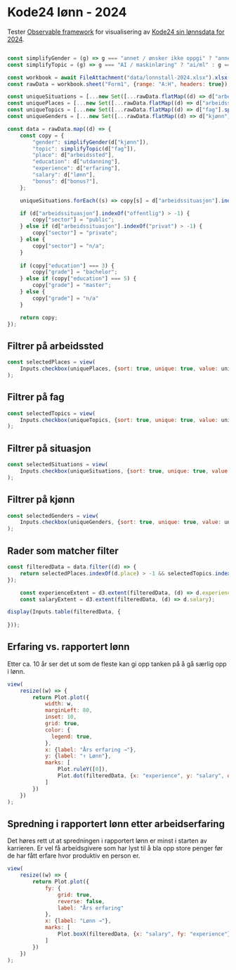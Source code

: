 Kode24 lønn - 2024
==================

Tester [Observable framework](https://observablehq.com/framework/) for visualisering 
av [Kode24 sin lønnsdata for 2024](https://www.kode24.no/artikkel/her-er-lonnstallene-for-norske-utviklere-2024/81507953).


```js

const simplifyGender = (g) => g === "annet / ønsker ikke oppgi" ? "annet/ukjent" : g;
const simplifyTopic = (g) => g === "AI / maskinlæring" ? "ai/ml" : g === "embedded / IOT / maskinvare" ? "IOT" : g;

const workbook = await FileAttachment("data/lonnstall-2024.xlsx").xlsx();
const rawData = workbook.sheet("Form1", {range: "A:H", headers: true});

const uniqueSituations = [...new Set([...rawData.flatMap((d) => d["arbeidssituasjon"].split(", "))])].map((s) => s === "frilans / selvstendig næringsdrivende" ? "frilans" : s).map(s => s === "offentlig/kommunal sektor" ? "offentlig" : s)
const uniquePlaces = [...new Set([...rawData.flatMap((d) => d["arbeidssted"].split(", "))])];
const uniqueTopics = [...new Set([...rawData.flatMap((d) => d["fag"].split(", "))])].map(simplifyTopic);
const uniqueGenders = [...new Set([...rawData.flatMap((d) => d["kjønn"].split(", "))])].map(simplifyGender);

const data = rawData.map((d) => {
    const copy = {
        "gender": simplifyGender(d["kjønn"]),
        "topic": simplifyTopic(d["fag"]),
        "place": d["arbeidssted"],
        "education": d["utdanning"],
        "experience": d["erfaring"],
        "salary": d["lønn"],
        "bonus": d["bonus?"],
    };

    uniqueSituations.forEach((s) => copy[s] = d["arbeidssituasjon"].indexOf(s) > -1 ? "Ja" : "Nei");

    if (d["arbeidssituasjon"].indexOf("offentlig") > -1) {
        copy["sector"] = "public";
    } else if (d["arbeidssituasjon"].indexOf("privat") > -1) {
        copy["sector"] = "private";
    } else {
        copy["sector"] = "n/a";
    }
    
    if (copy["education"] === 3) {
        copy["grade"] = "bachelor";
    } else if (copy["education"] === 5) {
        copy["grade"] = "master";
    } else {
        copy["grade"] = "n/a"
    }

    return copy;
});
```

## Filtrer på arbeidssted

```js
const selectedPlaces = view(
    Inputs.checkbox(uniquePlaces, {sort: true, unique: true, value: uniquePlaces})
);
```

## Filtrer på fag

```js
const selectedTopics = view(
    Inputs.checkbox(uniqueTopics, {sort: true, unique: true, value: uniqueTopics})
);
```

## Filtrer på situasjon

```js
const selectedSituations = view(
    Inputs.checkbox(uniqueSituations, {sort: true, unique: true, value: uniqueSituations})
);
```

## Filtrer på kjønn

```js
const selectedGenders = view(
    Inputs.checkbox(uniqueGenders, {sort: true, unique: true, value: uniqueGenders})
);
```


## Rader som matcher filter

```js
const filteredData = data.filter((d) => {
    return selectedPlaces.indexOf(d.place) > -1 && selectedTopics.indexOf(d.topic) > -1 && selectedSituations.some((s) => d[s] === "Ja") && selectedGenders.indexOf(d.gender) > -1
});
```

```js
    const experienceExtent = d3.extent(filteredData, (d) => d.experience);
    const salaryExtent = d3.extent(filteredData, (d) => d.salary);
```

```js
display(Inputs.table(filteredData, {
    
}));
```



## Erfaring vs. rapportert lønn 

Etter ca. 10 år ser det ut som de fleste kan gi opp tanken på å gå særlig opp i lønn. 

```js
view(
    resize((w) => {
        return Plot.plot({
            width: w,
            marginLeft: 80,
            inset: 10,
            grid: true,
            color: {
              legend: true,
            },
            x: {label: "Års erfaring →"},
            y: {label: "↑ Lønn"},
            marks: [
                Plot.ruleY([0]),
                Plot.dot(filteredData, {x: "experience", y: "salary", opacity: 0.7})
            ]
        })
    })
);
```

## Spredning i rapportert lønn etter arbeidserfaring 

Det høres rett ut at spredningen i rapportert lønn er minst i starten av karrieren. Er vel få arbeidsgivere som har
lyst til å bla opp store penger før de har fått erfare hvor produktiv en person er. 

```js
view(
    resize((w) => {
        return Plot.plot({
            fy: {
                grid: true,
                reverse: false,
                label: "Års erfaring"
            },
            x: {label: "Lønn →"},
            marks: [
                Plot.boxX(filteredData, {x: "salary", fy: "experience"})
            ]
        })
    })
);
```


```js

```

```js

```